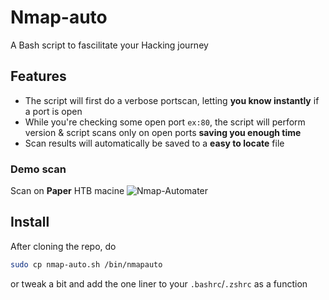 # Nmap-auto
A Bash script to fascilitate your Hacking journey

## Features
- The script will first do a verbose portscan, letting **you know instantly** if a port is open
- While you're checking some open port `ex:80`, the script will perform version & script scans only on open ports **saving you enough time**
- Scan results will automatically be saved to a **easy to locate** file
### Demo scan
Scan on **Paper** HTB macine
![Nmap-Automater](https://user-images.githubusercontent.com/70033863/157312380-b5f6489b-64ff-4712-b029-73904c5264d2.png)


## Install
After cloning the repo, do
```sh
sudo cp nmap-auto.sh /bin/nmapauto
```
or tweak a bit and add the one liner to your `.bashrc`/`.zshrc` as a function
